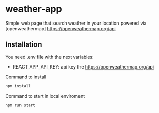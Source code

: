 # weather-app
Simple web page that search weather in your location powered via [openweathermap] https://openweathermap.org/api

## Installation
You need .env file with the next variables:

- REACT_APP_API_KEY: api key the https://openweathermap.org/api

Command to install

```bash
npm install
```

Command to start in local enviroment

```bash
npm run start
```